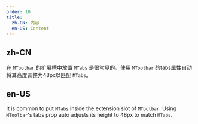 ```yaml
---
order: 10
title:
  zh-CN: 内容
  en-US: Content
---
```


## zh-CN

在 `MToolbar` 的扩展槽中放置 `MTabs` 是很常见的。使用 `MToolbar` 的tabs属性自动将其高度调整为48px以匹配 `MTabs`。

## en-US

It is common to put `MTabs` inside the extension slot of `MToolbar`. Using `MToolbar`'s tabs prop auto adjusts its height to 48px to match `MTabs`.
